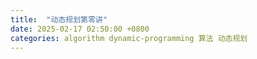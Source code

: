 ```yaml
---
title:  "动态规划第零讲"
date: 2025-02-17 02:50:00 +0800
categories: algorithm dynamic-programming 算法 动态规划
---
```

